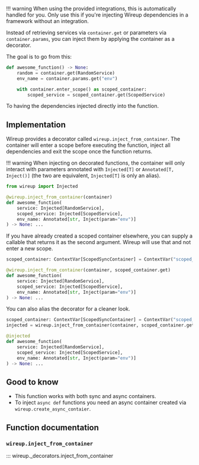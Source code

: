 !!! warning
    When using the provided integrations, this is automatically handled for you.
    Only use this if you're injecting Wireup dependencies in a framework without an integration.

Instead of retrieving services via `container.get` or parameters via `container.params`, you can inject them by applying the container as a decorator.

The goal is to go from this:

```python
def awesome_function() -> None:
    random = container.get(RandomService)
    env_name = container.params.get("env")

    with container.enter_scope() as scoped_container:
        scoped_service = scoped_container.get(ScopedService)
```

To having the dependencies injected directly into the function.

## Implementation

Wireup provides a decorator called `wireup.inject_from_container`.
The container will enter a scope before executing the function, inject all dependencies and exit the scope once the function returns.

!!! warning
    When injecting on decorated functions, the container will only interact with parameters annotated with `Injected[T]` or `Annotated[T, Inject()]`
    (the two are equivalent, `Injected[T]` is only an alias).

```python
from wireup import Injected

@wireup.inject_from_container(container)
def awesome_function(
    service: Injected[RandomService], 
    scoped_service: Injected[ScopedService], 
    env_name: Annotated[str, Inject(param="env")]
) -> None: ...
```

If you have already created a scoped container elsewhere, you can supply a callable that returns it as the second argument. Wireup will use that and not enter a new scope.

```python
scoped_container: ContextVar[ScopedSyncContainer] = ContextVar("scoped_container")

@wireup.inject_from_container(container, scoped_container.get)
def awesome_function(
    service: Injected[RandomService], 
    scoped_service: Injected[ScopedService], 
    env_name: Annotated[str, Inject(param="env")]
) -> None: ...
```

You can also alias the decorator for a cleaner look.

```python
scoped_container: ContextVar[ScopedSyncContainer] = ContextVar("scoped_container")
injected = wireup.inject_from_container(container, scoped_container.get)

@injected
def awesome_function(
    service: Injected[RandomService], 
    scoped_service: Injected[ScopedService], 
    env_name: Annotated[str, Inject(param="env")]
) -> None: ...
```


## Good to know

* This function works with both sync and async containers.
* To inject `async def` functions you need an async container created via `wireup.create_async_contaier`.

## Function documentation

### `wireup.inject_from_container`

::: wireup._decorators.inject_from_container

